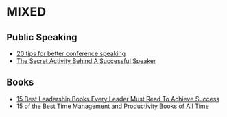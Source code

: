 # MIXED

## Public Speaking

 - [20 tips for better conference speaking](http://cameronmoll.com/archives/2009/02/20_tips_better_conference_speaking/)
 - [The Secret Activity Behind A Successful Speaker](https://www.forbes.com/sites/nickmorgan/2013/08/22/the-secret-activity-behind-a-successful-speaker)
 
## Books

 - [15 Best Leadership Books Every Leader Must Read To Achieve Success](https://www.lifehack.org/articles/productivity/15-best-leadership-books-every-young-leader-needs-read.html)
 - [15 of the Best Time Management and Productivity Books of All Time](https://www.entrepreneur.com/article/329378)
